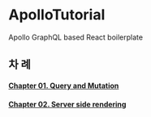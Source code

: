 # ApolloTutorial
Apollo GraphQL based React boilerplate

## 차 례

#### [Chapter 01. Query and Mutation](./docs/chapter-01-query-and-mutation.md)  
#### [Chapter 02. Server side rendering](./docs/chapter-02-server-side-rendering.md)  
